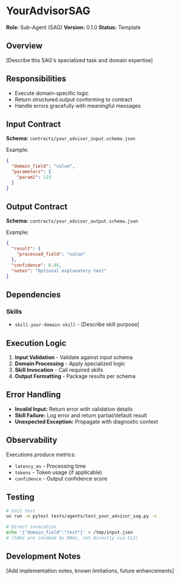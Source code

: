 # YourAdvisorSAG

**Role:** Sub-Agent (SAG)
**Version:** 0.1.0
**Status:** Template

## Overview

[Describe this SAG's specialized task and domain expertise]

## Responsibilities

- Execute domain-specific logic
- Return structured output conforming to contract
- Handle errors gracefully with meaningful messages

## Input Contract

**Schema:** `contracts/your_advisor_input.schema.json`

Example:
```json
{
  "domain_field": "value",
  "parameters": {
    "param1": 123
  }
}
```

## Output Contract

**Schema:** `contracts/your_advisor_output.schema.json`

Example:
```json
{
  "result": {
    "processed_field": "value"
  },
  "confidence": 0.95,
  "notes": "Optional explanatory text"
}
```

## Dependencies

### Skills
- `skill.your-domain-skill` - [Describe skill purpose]

## Execution Logic

1. **Input Validation** - Validate against input schema
2. **Domain Processing** - Apply specialized logic
3. **Skill Invocation** - Call required skills
4. **Output Formatting** - Package results per schema

## Error Handling

- **Invalid Input:** Return error with validation details
- **Skill Failure:** Log error and return partial/default result
- **Unexpected Exception:** Propagate with diagnostic context

## Observability

Executions produce metrics:
- `latency_ms` - Processing time
- `tokens` - Token usage (if applicable)
- `confidence` - Output confidence score

## Testing

```bash
# Unit test
uv run -m pytest tests/agents/test_your_advisor_sag.py -v

# Direct invocation
echo '{"domain_field":"test"}' > /tmp/input.json
# (SAGs are invoked by MAGs, not directly via CLI)
```

## Development Notes

[Add implementation notes, known limitations, future enhancements]
